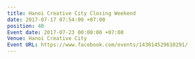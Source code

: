 ```yaml
---
title: Hanoi Creative City Closing Weekend
date: 2017-07-17 07:54:00 +07:00
position: 40
Event date: 2017-07-23 00:00:00 +07:00
Venue: Hanoi Creative City
Event URL: https://www.facebook.com/events/143014529610291/
---
```


